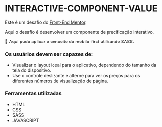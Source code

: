 # INTERACTIVE-COMPONENT-VALUE
Este é um desafio do <a href="https://www.frontendmentor.io/">Front-End Mentor</a>.

Aqui o desafio é desenvolver um componente de precificação interativo.

:pushpin: Aqui pude aplicar o conceito de mobile-first utilizando SASS.

### Os usuários devem ser capazes de:
- Visualizar o layout ideal para o aplicativo, dependendo do tamanho da tela do dispositivo.
- Use o controle deslizante e alterne para ver os preços para os diferentes números de visualização de página.

### Ferramentas utilizadas
- HTML
- CSS
- SASS
- JAVASCRIPT
